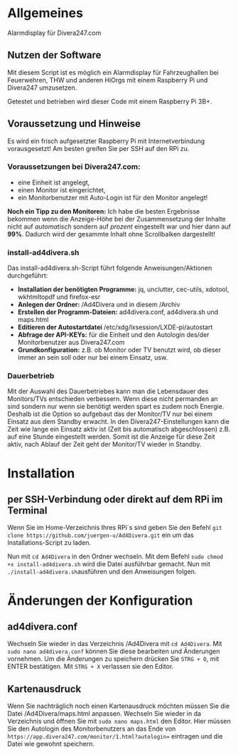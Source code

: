 # Allgemeines
Alarmdisplay für Divera247.com

## Nutzen der Software
Mit diesem Script ist es möglich ein Alarmdisplay für Fahrzeughallen bei Feuerwehren, THW und anderen HiOrgs mit einem Raspberry Pi und Divera247 umzusetzen.

Getestet und betrieben wird dieser Code mit einem Raspberry Pi 3B+. 

## Voraussetzung und Hinweise
Es wird ein frisch aufgesetzter Raspberry Pi mit Internetverbindung vorausgesetzt!
Am besten greifen Sie per SSH auf den RPi zu.

### Voraussetzungen bei Divera247.com: 
- eine Einheit ist angelegt,
- einen Monitor ist eingerichtet,
- ein Monitorbenutzer mit Auto-Login ist für den Monitor angelegt!

**Noch ein Tipp zu den Monitoren:** Ich habe die besten Ergebnisse bekommen wenn die Anzeige-Höhe bei der Zusammensetzung der Inhalte nicht auf *automatisch* sondern auf *prozent* eingestellt war und hier dann auf **99%**.
Dadurch wird der gesammte Inhalt ohne Scrollbalken dargestellt!

### install-ad4divera.sh
Das install-ad4divera.sh-Script führt folgende Anweisungen/Aktionen durchgeführt:
- **Installation der benötigten Programme:** jq, unclutter, cec-utils, xdotool, wkhtmltopdf und firefox-esr
- **Anlegen der Ordner:** /Ad4Divera und in diesem /Archiv
- **Erstellen der Programm-Dateien:** ad4divera.conf, ad4divera.sh und maps.html
- **Editieren der Autostartdatei** /etc/xdg/lxsession/LXDE-pi/autostart
- **Abfrage der API-KEYs:** für die Einheit und den Autologin des/der Monitorbenutzer aus Divera247.com
- **Grundkonfiguration:** z.B. ob Monitor oder TV benutzt wird, ob dieser immer an sein soll oder nur bei einem Einsatz, usw.

### Dauerbetrieb
Mit der Auswahl des Dauerbetriebes kann man die Lebensdauer des Monitors/TVs entschieden verbessern. Wenn diese nicht permanden an sind sondern nur wenn sie benötigt werden spart es zudem noch Energie. Deshalb ist die Option so aufgebaut das der Monitor/TV nur bei einem Einsatz aus dem Standby erwacht. 
In den Divera247-Einstellungen kann die Zeit wie lange ein Einsatz aktiv ist (Zeit bis automatisch abgeschlossen) z.B. auf eine Stunde eingestellt werden. Somit ist die Anzeige für diese Zeit aktiv, nach Ablauf der Zeit geht der Monitor/TV wieder in Standby.

# Installation

## per SSH-Verbindung oder direkt auf dem RPi im Terminal
Wenn Sie im Home-Verzeichnis Ihres RPi´s sind geben Sie den Befehl `git clone https://github.com/juergen-u/Ad4Divera.git` ein um das Installations-Script zu laden.

Nun mit `cd Ad4Divera` in den Ordner wechseln.
Mit dem Befehl `sudo chmod +x install-ad4divera.sh` wird die Datei ausführbar gemacht. Nun mit `./install-ad4divera.sh`ausführen und den Anweisungen folgen.

# Änderungen der Konfiguration

## ad4divera.conf
Wechseln Sie wieder in das Verzeichnis /Ad4Divera mit `cd Ad4Divera`.
Mit `sudo nano ad4divera.conf` können Sie diese bearbeiten und Änderungen vornehmen.
Um die Änderungen zu speichern drücken Sie `STRG + O`, mit ENTER bestätigen. Mit `STRG + X` verlassen sie den Editor.

## Kartenausdruck
Wenn Sie nachträglich noch einen Kartenausdruck möchten müssen Sie die Datei /Ad4Divera/maps.html anpassen.
Wechseln Sie wieder in da Verzeichnis und öffnen Sie mit `sudo nano maps.html` den Editor.
Hier müssen Sie den Autologin des Monitorbenutzers an das Ende von `https://app.divera247.com/monitor/1.html?autologin=` eintragen und die Datei wie gewohnt speichern.
